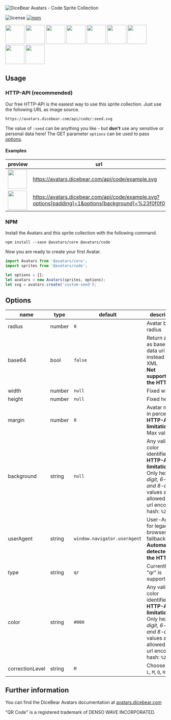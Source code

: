 ![DiceBear Avatars - Code Sprite Collection](https://raw.githubusercontent.com/DiceBear/avatars/master/packages/code/banner.svg?sanitize=true)

![license](https://img.shields.io/npm/l/@avatars/code.svg?style=flat-square)
[![npm](https://img.shields.io/npm/v/@avatars/code.svg?style=flat-square)](https://www.npmjs.com/package/@dicebear/avatars-code)

<p>
    <img src="https://avatars.dicebear.com/api/code/1.svg" width="60" />
    <img src="https://avatars.dicebear.com/api/code/2.svg" width="60" />
    <img src="https://avatars.dicebear.com/api/code/3.svg" width="60" />
    <img src="https://avatars.dicebear.com/api/code/4.svg" width="60" />
    <img src="https://avatars.dicebear.com/api/code/5.svg" width="60" />
    <img src="https://avatars.dicebear.com/api/code/6.svg" width="60" />
    <img src="https://avatars.dicebear.com/api/code/7.svg" width="60" />
    <img src="https://avatars.dicebear.com/api/code/8.svg" width="60" />
    <img src="https://avatars.dicebear.com/api/code/9.svg" width="60" />
</p>

## Usage

### HTTP-API (recommended)

Our free HTTP-API is the easiest way to use this sprite collection. Just use the following URL as image source.

    https://avatars.dicebear.com/api/code/:seed.svg

The value of `:seed` can be anything you like - but **don't** use any sensitive or personal data here! The GET parameter
`options` can be used to pass [options](#options).

#### Examples

| preview                                                                                                                    | url                                                                                               |
| -------------------------------------------------------------------------------------------------------------------------- | ------------------------------------------------------------------------------------------------- |
| <img src="https://avatars.dicebear.com/api/code/example.svg" width="60" />                                                  | https://avatars.dicebear.com/api/code/example.svg                                                  |
| <img src="https://avatars.dicebear.com/api/code/example.svg?options[padding]=1&options[background]=%23f0f0f0" width="60" /> | https://avatars.dicebear.com/api/code/example.svg?options[padding]=1&options[background]=%23f0f0f0 |

### NPM

Install the Avatars and this sprite collection with the following command.

    npm install --save @avatars/core @avatars/code

Now you are ready to create your first Avatar.

```js
import Avatars from '@avatars/core';
import sprites from '@avatars/code';

let options = {};
let avatars = new Avatars(sprites, options);
let svg = avatars.create('custom-seed');
```

## Options

| name            | type   | default                      | description                                                                                                                                       |
| --------------- | ------ | ---------------------------- | ------------------------------------------------------------------------------------------------------------------------------------------------- |
| radius          | number | `0`                          | Avatar border radius                                                                                                                              |
| base64          | bool   | `false`                      | Return avatar as base64 data uri instead of XML <br> **Not supported by the HTTP API**                                                            |
| width           | number | `null`                       | Fixed width                                                                                                                                       |
| height          | number | `null`                       | Fixed height                                                                                                                                      |
| margin          | number | `0`                          | Avatar margin in percent<br> **HTTP-API limitation** Max value `25`                                                                               |
| background      | string | `null`                       | Any valid color identifier<br> **HTTP-API limitation** Only hex _(3-digit, 6-digit and 8-digit)_ values are allowed. Use url encoded hash: `%23`. |
| userAgent       | string | `window.navigator.userAgent` | User-Agent for legacy browser fallback<br> **Automatically detected by the HTTP API**                                                             |
| type            | string | `qr`                         | Currently only "qr" is supported                                                                                                                  |
| color           | string | `#000`                       | Any valid color identifier<br> **HTTP-API limitation** Only hex _(3-digit, 6-digit and 8-digit)_ values are allowed. Use url encoded hash: `%23`. |
| correctionLevel | string | `M`                          | Choose from `L`, `M`, `Q`, `H`                                                                                                                    |

## Further information

You can find the DiceBear Avatars documentation at [avatars.dicebear.com](https://avatars.dicebear.com)

"QR Code" is a registered trademark of DENSO WAVE INCORPORATED.
